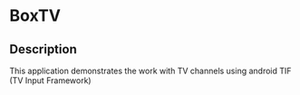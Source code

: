 # BoxTV

## Description 

This application demonstrates the work with TV channels using android TIF (TV Input Framework)
